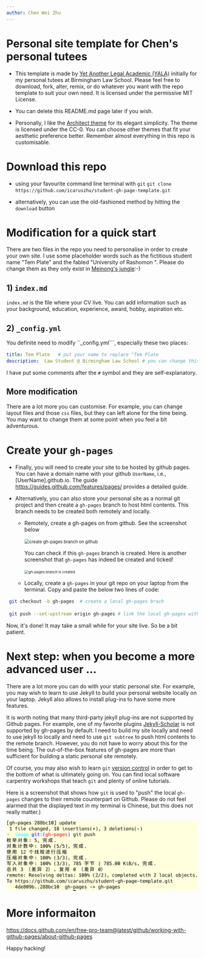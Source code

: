 ```yaml
---
author: Chen Wei Zhu
---
```

# Personal site template for Chen's personal tutees

- This  template is made by [Yet Another Legal Academic (YALA)](https://icaruszhu.github.io/) initially for my personal tutees at Birmingham Law School. Please feel free to download, fork, alter, remix, or do whatever you want with the repo template to suit your own need. It is licensed under the permissive MIT License.

- You can delete this README.md page later if you wish. 

- Personally, I like the [Architect theme](https://github.com/pages-themes/architect)  for its elegant simplicity. The theme is licensed under the CC-0. You can choose other themes that fit your aesthetic preference better. Remember almost everything in this repo is customisable. 


# Download this repo 

- using your favourite command line terminal with ```git```
```git clone https://github.com/icaruszhu/student-gh-page-template.git```

- alternatively, you can use the old-fashioned method by hitting the ```download``` button

# Modification for a quick start
There are two files in the repo you need to personalise in order to create your own site. I use some placeholder words such as the fictitious student name "Tem Plate" and the fabled "University of Rashomon ".  Please do change them as they only exist in [Meinong's jungle](https://en.wikipedia.org/wiki/Meinong%27s_jungle):-)

##  1) ```index.md``` 
```index.md``` is the file where your CV live. You can add information such as your background, education, experience, award, hobby, aspiration etc. 

## 2) ```_config.yml``` 
You definite need to modify ``_config.yml```, especially these two places:
~~~yml
title: Tem Plate   # put your name to replace "Tem Plate
description:  Law Student @ Birmingham Law School # you can change this line as well
~~~
I have put some comments after the ```#``` symbol and they are self-explanatory.

## More modification

There are a lot more you can customise. For example, you can change layout files and those ```css``` files, but they can left alone for the time being. You may want to change them at some point when you feel a bit adventurous. 

# Create your ```gh-pages``` 
- Finally, you will need to create your site to be hosted by github pages. You can have a domain name  with your github ```UserName```, i.e., [UserName].github.io. The guide https://guides.github.com/features/pages/ provides a detailed guide.

- Alternatively, you can also store your personal site as a normal git project and then create a ```gh-pages```  branch to host html contents.  This branch needs to be created both remotely and locally. 

	- Remotely, create a gh-pages on from github. See the screenshot below
	
	  <img src="https://raw.githubusercontent.com/icaruszhu/student-gh-page-template/gh-pages/image/shot-create-gh-pages-branch.png" alt="create gh-pages branch on github" style="zoom:80%;" />
	
	  You can check if this ```gh-pages``` branch is created. Here is another screenshot that ```gh-pages``` has indeed be created and ticked!
	
	  <img src="https://raw.githubusercontent.com/icaruszhu/student-gh-page-template/gh-pages/image/shot-new-gh-pages-created.png" alt="gh-pages branch is created" style="zoom: 67%;" />
	
	-  Locally, create a ```gh-pages``` in your git repo on your laptop from the terminal. Copy and paste the below two lines of code:

```bash
 git checkout -b gh-pages  # create a local gh-pages brach
 
 git push --set-upstream origin gh-pages # link the local gh-pages with the remote gh-pages
```
Now, it's done! It may take a small while for your site live. So be a bit patient.

# Next step: when you become a more advanced user ...

There are a lot more you can do with your static personal site. For example, you may wish to learn to use Jekyll to build your personal website locally on your laptop. Jekyll also allows to install plug-ins to have some more features. 

It is worth noting that many third-party jekyll plug-ins are not supported by Github pages. For example,  one of my favorite plugins [Jekyll-Scholar](https://github.com/inukshuk/jekyll-scholar) is not supported by gh-pages by default. I need to build my site locally and  need to use jekyll to locally and need to use ```git subtree``` to push html contents to the remote branch. However, you do not have to worry about this for the time being. The out-of-the-box features of gh-pages are more than sufficient for building a static personal site remotely. 

Of course, you may also wish to learn ```git``` [version control](https://git-scm.com/) in order to get to the bottom of what is ultimately going on. You can find local software carpentry workshops that teach ```git``` and plenty of online tutorials.  

Here is a screenshot that shows how  ```git``` is used to "push" the local ```gh-pages``` changes to their remote counterpart on Github. Please do not feel alarmed that the displayed text in my terminal is Chinese, but this does not really matter.)  

![](https://raw.githubusercontent.com/icaruszhu/student-gh-page-template/gh-pages/image/git-update-push.png)

# More informaiton

https://docs.github.com/en/free-pro-team@latest/github/working-with-github-pages/about-github-pages

Happy hacking!
